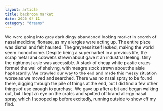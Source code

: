 ```yaml
---
layout: article
title: backroom market
date: 2023-04-11
category: "dreams"
---
```


We were going into grey dark dingy abandoned looking market in search of nasal medicine, flonase, as my allergies were acting up.  The entire place was dismal and felt haunted. The greyness itself leaked, making the world seem monochrome.
Despite being a supermarket in a previous life, the scrap metal and cobwebs strewn about gave it an industrial feeling.
Only the rightmost aisle was accessible. A stack of cheap white plastic crates formed the wall of shelving, with meagre stock strewn about the aisle haphazardly. We crawled our way to the end and made this messy situation worse as we moved and searched. There was no nasal spray to be found there, digging through the pile of things at the end, but I did find a few other things of use enough to purchase. We gave up after a bit and began walking out, but I kept an eye on the crates and spotted off brand allergy nasal spray, which I scooped up before excitedly, running outside to show off my find.

